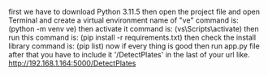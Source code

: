 first we have to download Python 3.11.5 then open the project file and open Terminal and  create a virtual environment name of "ve" command is: (python -m venv ve) then activate it command is: (vs\Scripts\activate) then run this command is: (pip install -r requirements.txt) then check the install library command is: (pip list) now if every thing is good then run app.py file after that you have to include it '/DetectPlates' in the last of your url like. http://192.168.1.164:5000/DetectPlates
